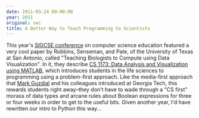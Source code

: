 ```yaml
---
date: 2011-03-24 09:00:00
year: 2011
original: swc
title: A Better Way to Teach Programming to Scientists
---
```

<p>This year's <a href="http://www.sigcse.org/sigcse2011/">SIGCSE conference</a> on computer science education featured a very cool paper by Robbins, Senseman, and Pate, of the University of Texas at San Antonio, called "Teaching Biologists to Compute using Data Visualization".  In it, they describe <a href="http://www.cs.utsa.edu/~cs1173/">CS 1173: Data Analysis and Visualization using MATLAB</a>, which introduces students in the life sciences to programming using a problem-first approach. Like the media-first approach that <a href="http://www.cc.gatech.edu/~guzdial/">Mark Guzdial</a> and his colleagues introduced at Georgia Tech, this rewards students right away–they don't have to wade through a "CS first" morass of data types and arcane rules about Boolean expressions for three or four weeks in order to get to the useful bits. Given another year, I'd have rewritten our intro to Python this way...</p>
